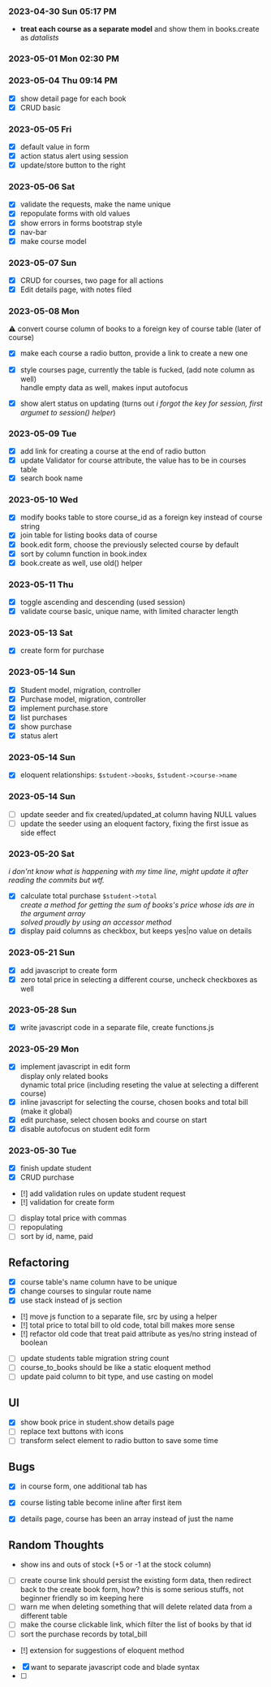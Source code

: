 ### 2023-04-30 Sun 05:17 PM
* **treat each course as a separate model** and show them in books.create as *datalists*

### 2023-05-01 Mon 02:30 PM

### 2023-05-04 Thu 09:14 PM
- [x] show detail page for each book
- [x] CRUD basic

### 2023-05-05 Fri
- [x] default value in form
- [x] action status alert using session
- [x] update/store button to the right

### 2023-05-06 Sat
- [x] validate the requests, make the name unique
- [x] repopulate forms with old values
- [x] show errors in forms bootstrap style
- [x] nav-bar
- [x] make course model

### 2023-05-07 Sun
- [x] CRUD for courses, two page for all actions
- [x] Edit details page, with notes filed

### 2023-05-08 Mon
:warning: convert course column of books to a foreign key of course table (later of course)

- [x] make each course a radio button, provide a link to create a new one
- [x] style courses page, currently the table is fucked, (add note column as well)
    <br>
    handle empty data as well, makes input autofocus

- [x] show alert status on updating (turns out *i forgot the key for session, first argumet to session() helper*)

### 2023-05-09 Tue
- [x] add link for creating a course at the end of radio button
- [x] update Validator for course attribute, the value has to be in courses table
- [x] search book name

### 2023-05-10 Wed
- [x] modify books table to store course_id as a foreign key instead of course string
- [x] join table for listing books data of course
- [x] book.edit form, choose the previously selected course by default
- [x] sort by column function in book.index
- [x] book.create as well, use old() helper

### 2023-05-11 Thu
- [x] toggle ascending and descending (used session)
- [x] validate course basic, unique name, with limited character length

### 2023-05-13 Sat
- [x] create form for purchase

### 2023-05-14 Sun
- [x] Student model, migration, controller
- [x] Purchase model, migration, controller
- [x] implement purchase.store
- [x] list purchases
- [x] show purchase
- [x] status alert

### 2023-05-14 Sun
- [x] eloquent relationships: `$student->books`, `$student->course->name`

### 2023-05-14 Sun
- [ ] update seeder and fix created/updated_at column having NULL values
- [ ] update the seeder using an eloquent factory, fixing the first issue as side effect

### 2023-05-20 Sat
*i don'nt know what is happening with my time line, might update it after reading the commits but wtf.*
- [x] calculate total purchase `$student->total`    \
    *create a method for getting the sum of books's price whose ids are in the argument array*\
    *solved proudly by using an accessor method*
- [x] display paid columns as checkbox, but keeps yes|no value on details

### 2023-05-21 Sun
- [x] add javascript to create form
- [x] zero total price in selecting a different course, uncheck checkboxes as well

### 2023-05-28 Sun
- [x] write javascript code in a separate file, create functions.js

### 2023-05-29 Mon
- [x] implement javascript in edit form\
display only related books\
dynamic total price (including reseting the value at selecting a different course)
- [x] inline javascript for selecting the course, chosen books and total bill (make it global)
- [x] edit purchase, select chosen books and course on start
- [x] disable autofocus on student edit form

### 2023-05-30 Tue
- [x] finish update student
- [x] CRUD purchase
- [!] add validation rules on update student request
- [!] validation for create form
- [ ] display total price with commas
- [ ] repopulating
- [ ] sort by id, name, paid

## Refactoring
- [x] course table's name column have to be unique
- [x] change courses to singular route name
- [x] use stack instead of js section
- [!] move js function to a separate file, src by using a helper
- [!] total price to total bill to old code, total bill makes more sense
- [!] refactor old code that treat paid attribute as yes/no string instead of boolean
- [ ] update students table migration string count
- [ ] course_to_books should be like a static eloquent method
- [ ] update paid column to bit type, and use casting on model

## UI
- [x] show book price in student.show details page
- [ ] replace text buttons with icons
- [ ] transform select element to radio button to save some time

## Bugs
- [x] in course form, one additional tab has 
- [x] course listing table become inline after first item
- [x] details page, course has been an array instead of just the name



## Random Thoughts
- show ins and outs of stock (+5 or -1 at the stock column)
- [ ] create course link should persist the existing form data, then redirect back to the create book form, how? this is some serious stuffs, not beginner friendly so im keeping here
- [ ] warn me when deleting something that will delete related data from a different table
- [ ] make the course clickable link, which filter the list of books by that id
- [ ] sort the purchase records by total_bill
- [!] extension for suggestions of eloquent method
- [x] want to separate javascript code and blade syntax
- [ ] 
